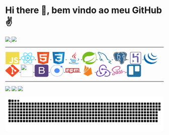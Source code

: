 <h1>Hi there 👋, bem vindo ao meu GitHub ✌</h1>

<div>
  <a href="https://github.com/JhonatanAlves4">
  <img height="180em" src="https://github-readme-stats.vercel.app/api?username=JhonatanAlves4&show_icons=true&theme=tokyonight&include_all_commits=true&count_private=true"/>
  <img height="180em" src="https://github-readme-stats.vercel.app/api/top-langs/?username=JhonatanAlves4&layout=compact&langs_count=7&theme=tokyonight"/>
</div>
  <hr>
<div style="display: inline_block">
  <img align="center" height="40" width="45" src="https://raw.githubusercontent.com/devicons/devicon/master/icons/javascript/javascript-plain.svg">
  <img align="center" height="40" width="45" src="https://raw.githubusercontent.com/devicons/devicon/master/icons/react/react-original.svg">
  <img align="center" height="40" width="45" src="https://raw.githubusercontent.com/devicons/devicon/master/icons/html5/html5-original.svg">
  <img align="center" height="40" width="45" src="https://raw.githubusercontent.com/devicons/devicon/master/icons/css3/css3-original.svg">
  <img align="center" height="40" width="45" src="https://raw.githubusercontent.com/devicons/devicon/master/icons/java/java-original.svg">
  <img align="center" height="40" width="45" src="https://raw.githubusercontent.com/devicons/devicon/master/icons/spring/spring-original.svg">
  <img align="center" height="40" width="45" src="https://raw.githubusercontent.com/devicons/devicon/master/icons/mysql/mysql-original.svg">
  <img align="center" height="40" width="45" src="https://raw.githubusercontent.com/devicons/devicon/master/icons/postgresql/postgresql-original.svg">
  <img align="center" height="40" width="45" src="https://raw.githubusercontent.com/devicons/devicon/master/icons/heroku/heroku-original.svg">
  <img align="center" height="40" width="45" src="https://raw.githubusercontent.com/devicons/devicon/master/icons/jquery/jquery-original.svg">
  <img align="center" height="40" width="45" src="https://raw.githubusercontent.com/devicons/devicon/master/icons/git/git-original.svg">
  <img align="center" height="40" width="40" src="https://www.vectorlogo.zone/logos/getpostman/getpostman-icon.svg">
  <img align="center" height="40" width="45" src="https://raw.githubusercontent.com/devicons/devicon/master/icons/bootstrap/bootstrap-plain.svg">
  <img align="center" height="40" width="45" src="https://raw.githubusercontent.com/devicons/devicon/master/icons/ionic/ionic-original.svg">
  <img align="center" height="40" width="45" src="https://raw.githubusercontent.com/devicons/devicon/master/icons/npm/npm-original-wordmark.svg">
  <img align="center" height="40" width="45" src="https://raw.githubusercontent.com/devicons/devicon/master/icons/firebase/firebase-plain.svg">
  <img align="center" height="40" width="45" src="https://raw.githubusercontent.com/devicons/devicon/master/icons/redux/redux-original.svg">
  <img align="center" height="40" width="45" src="https://raw.githubusercontent.com/devicons/devicon/master/icons/sass/sass-original.svg">
  <img align="center" height="40" width="45" src="https://raw.githubusercontent.com/devicons/devicon/master/icons/trello/trello-plain.svg">
</div
  <hr><hr>
  <div> 
  <a href="https://instagram.com/jonataap_" target="_blank"><img src="https://img.shields.io/badge/-Instagram-%23E4405F?style=for-the-badge&logo=instagram&logoColor=white" target="_blank"></a>
  <a href = "mailto:jhonatan4alves@gmail.com"><img src="https://img.shields.io/badge/-Gmail-%23333?style=for-the-badge&logo=gmail&logoColor=white" target="_blank"></a>
  <a href="https://www.linkedin.com/in/jhonatan-alves-pereira-32486a19a" target="_blank"><img src="https://img.shields.io/badge/-LinkedIn-%230077B5?style=for-the-badge&logo=linkedin&logoColor=white" target="_blank"></a> 
 
  ![Snake animation](https://github.com/JhonatanAlves4/JhonatanAlves4/blob/output/github-contribution-grid-snake.svg)
 
</div>
  
  
  
